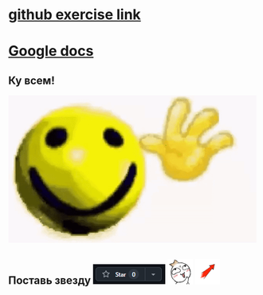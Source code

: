 # [github exercise link](https://github.com/AnatoDu/Machine_Learning/tree/main)

# [Google docs](https://docs.google.com/spreadsheets/d/1NvLa0rZ21JIBA-U-h4jdQAoMgzB2yth4X7Dg_qdvDso/edit?pli=1&gid=0#gid=0)

## Ку всем!

![](./assets/hi.gif)

## Поставь звезду <img src="./assets/star.png" height="40"> ![](./assets/roll.gif) <img src="./assets/arrow.png" height="50">

